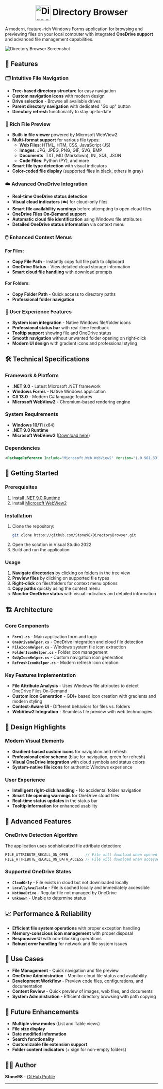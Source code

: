 ﻿<h1 align="center"><img src="DBrowser.png" width="50" style="vertical-align:middle"  alt="Directory Browser logo"> <b>Directory Browser</b></h1>

A modern, feature-rich Windows Forms application for browsing and previewing files on your local computer with integrated **OneDrive support** and advanced file management capabilities.

![Directory Browser Screenshot](DBrowserScreenshot.jpg)

## 🌟 Features

### 🗂️ **Intuitive File Navigation**
- **Tree-based directory structure** for easy navigation
- **Custom navigation icons** with modern design
- **Drive selection** - Browse all available drives
- **Parent directory navigation** with dedicated "Go up" button
- **Directory refresh** functionality to stay up-to-date

### 🎨 **Rich File Preview**
- **Built-in file viewer** powered by Microsoft WebView2
- **Multi-format support** for various file types:
  - **Web Files**: HTML, HTM, CSS, JavaScript (JS)
  - **Images**: JPG, JPEG, PNG, GIF, SVG, BMP
  - **Documents**: TXT, MD (Markdown), INI, SQL, JSON
  - **Code Files**: Python (PY), and more
- **Smart file type detection** with visual indicators
- **Color-coded file display** (supported files in black, others in gray)

### ☁️ **Advanced OneDrive Integration**
- **Real-time OneDrive status detection**
- **Visual cloud indicators** (☁️) for cloud-only files
- **Smart file availability warnings** before attempting to open cloud files
- **OneDrive Files On-Demand support**
- **Automatic cloud file identification** using Windows file attributes
- **Detailed OneDrive status information** via context menu

### 🖱️ **Enhanced Context Menus**
#### For Files:
- **Copy File Path** - Instantly copy full file path to clipboard
- **OneDrive Status** - View detailed cloud storage information
- **Smart cloud file handling** with download prompts

#### For Folders:
- **Copy Folder Path** - Quick access to directory paths
- **Professional folder navigation**

### 🎯 **User Experience Features**
- **System icon integration** - Native Windows file/folder icons
- **Professional status bar** with real-time feedback
- **Tooltip support** showing file and OneDrive status
- **Smooth navigation** without unwanted folder opening on right-click
- **Modern UI design** with gradient icons and professional styling

## 🛠️ **Technical Specifications**

### **Framework & Platform**
- **.NET 9.0** - Latest Microsoft .NET framework
- **Windows Forms** - Native Windows application
- **C# 13.0** - Modern C# language features
- **Microsoft WebView2** - Chromium-based rendering engine

### **System Requirements**
- **Windows 10/11** (x64)
- **.NET 9.0 Runtime**
- **Microsoft WebView2** ([Download here](https://developer.microsoft.com/en-us/microsoft-edge/webview2/))

### **Dependencies**
```xml
<PackageReference Include="Microsoft.Web.WebView2" Version="1.0.961.33" />
```

## 🚀 **Getting Started**

### **Prerequisites**
1. Install [.NET 9.0 Runtime](https://dotnet.microsoft.com/download/dotnet/9.0)
2. Install [Microsoft WebView2](https://developer.microsoft.com/en-us/microsoft-edge/webview2/)

### **Installation**
1. Clone the repository:
   ```bash
   git clone https://github.com/Stone98/DirectoryBrowser.git
   ```
2. Open the solution in Visual Studio 2022
3. Build and run the application

### **Usage**
1. **Navigate directories** by clicking on folders in the tree view
2. **Preview files** by clicking on supported file types
3. **Right-click** on files/folders for context menu options
4. **Copy paths** quickly using the context menu
5. **Monitor OneDrive status** with visual indicators and detailed information

## 🏗️ **Architecture**

### **Core Components**
- **`Form1.cs`** - Main application form and logic
- **`OneDriveHelper.cs`** - OneDrive integration and cloud file detection
- **`FileIconHelper.cs`** - Windows system file icon extraction
- **`FolderIconHelper.cs`** - Folder icon management
- **`GoUpIconHelper.cs`** - Custom navigation icon generation
- **`RefreshIconHelper.cs`** - Modern refresh icon creation

### **Key Features Implementation**
- **File Attribute Analysis** - Uses Windows file attributes to detect OneDrive Files On-Demand
- **Custom Icon Generation** - GDI+ based icon creation with gradients and modern styling
- **Context-Aware UI** - Different behaviors for files vs. folders
- **WebView2 Integration** - Seamless file preview with web technologies

## 🎨 **Design Highlights**

### **Modern Visual Elements**
- **Gradient-based custom icons** for navigation and refresh
- **Professional color scheme** (blue for navigation, green for refresh)
- **Visual OneDrive integration** with cloud symbols and status colors
- **System-native file icons** for authentic Windows experience

### **User Experience**
- **Intelligent right-click handling** - No accidental folder navigation
- **Smart file opening warnings** for OneDrive cloud files
- **Real-time status updates** in the status bar
- **Tooltip information** for enhanced usability

## 🔧 **Advanced Features**

### **OneDrive Detection Algorithm**
The application uses sophisticated file attribute detection:
```csharp
FILE_ATTRIBUTE_RECALL_ON_OPEN        // File will download when opened
FILE_ATTRIBUTE_RECALL_ON_DATA_ACCESS // File will download when accessed
```

### **Supported OneDrive States**
- **`CloudOnly`** - File exists in cloud but not downloaded locally
- **`LocallyAvailable`** - File is cached locally and immediately accessible
- **`NotOneDrive`** - Regular file not managed by OneDrive
- **`Unknown`** - Unable to determine status

## 📈 **Performance & Reliability**

- **Efficient file system operations** with proper exception handling
- **Memory-conscious icon management** with proper disposal
- **Responsive UI** with non-blocking operations
- **Robust error handling** for network and file system issues

## 🎯 **Use Cases**

- **File Management** - Quick navigation and file preview
- **OneDrive Administration** - Monitor cloud file status and availability
- **Development Workflow** - Preview code files, configurations, and documentation
- **Content Review** - Quick preview of images, web files, and documents
- **System Administration** - Efficient directory browsing with path copying

## 🚀 **Future Enhancements**

- **Multiple view modes** (List and Table views)
- **File size display**
- **Date modified information**
- **Search functionality**
- **Customizable file extension support**
- **Folder content indicators** (+ sign for non-empty folders)

## 👨‍💻 **Author**

**Stone98** - [GitHub Profile](https://github.com/Stone98)

---


